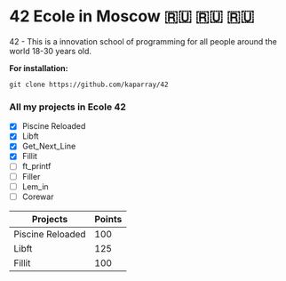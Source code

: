 # 42 Ecole in Moscow 🇷🇺 🇷🇺 🇷🇺

42 - This is a innovation school of programming for all people around the world 18-30 years old.

**For installation:**
```
git clone https://github.com/kaparray/42
```

### All my projects in Ecole 42
- [X] Piscine Reloaded
- [X] Libft
- [X] Get_Next_Line
- [X] Fillit
- [ ] ft_printf
- [ ] Filler
- [ ] Lem_in
- [ ] Corewar

|       Projects     |  Points |
| ------------------ | ------- |
| Piscine Reloaded   |   100   |
|       Libft        |   125   |
|      Fillit        |   100   |
